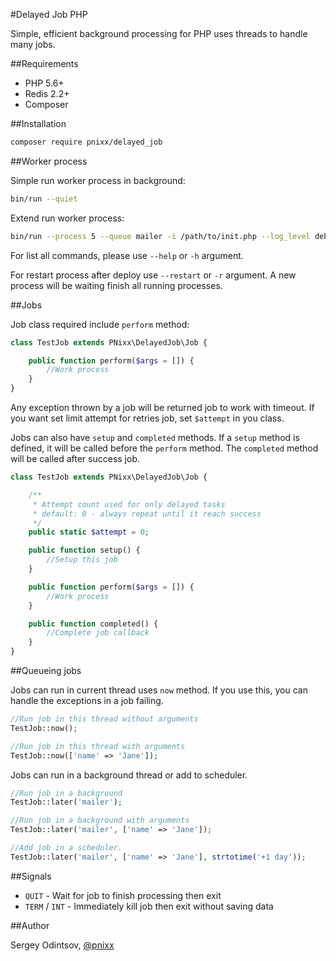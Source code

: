 #Delayed Job PHP

Simple, efficient background processing for PHP uses threads to handle many jobs.

##Requirements

* PHP 5.6+
* Redis 2.2+
* Composer

##Installation

```sh
composer require pnixx/delayed_job
```

##Worker process

Simple run worker process in background:

```sh
bin/run --quiet
```

Extend run worker process:

```sh
bin/run --process 5 --queue mailer -i /path/to/init.php --log_level debug --quiet
```

For list all commands, please use `--help` or `-h` argument.

For restart process after deploy use `--restart` or `-r` argument. A new process will be waiting finish all running processes.

##Jobs

Job class required include `perform` method:

```php
class TestJob extends PNixx\DelayedJob\Job {

	public function perform($args = []) {
		//Work process
	}
}
```

Any exception thrown by a job will be returned job to work with timeout.
If you want set limit attempt for retries job, set `$attempt` in you class.

Jobs can also have `setup` and `completed` methods. If a `setup` method is defined, it will be called before the `perform` method.
The `completed` method will be called after success job.

```php
class TestJob extends PNixx\DelayedJob\Job {

	/**
	 * Attempt count used for only delayed tasks
	 * default: 0 - always repeat until it reach success
	 */
	public static $attempt = 0;

	public function setup() {
		//Setup this job
	}

	public function perform($args = []) {
		//Work process
	}

	public function completed() {
		//Complete job callback
	}
}
```

##Queueing jobs

Jobs can run in current thread uses `now` method. If you use this, you can handle the exceptions in a job failing.

```php
//Run job in this thread without arguments
TestJob::now();

//Run job in this thread with arguments
TestJob::now(['name' => 'Jane']);
```

Jobs can run in a background thread or add to scheduler.

```php
//Run job in a background
TestJob::later('mailer');

//Run job in a background with arguments
TestJob::later('mailer', ['name' => 'Jane']);

//Add job in a scheduler.
TestJob::later('mailer', ['name' => 'Jane'], strtotime('+1 day'));
```

##Signals

* `QUIT` - Wait for job to finish processing then exit
* `TERM` / `INT` - Immediately kill job then exit without saving data

##Author

Sergey Odintsov, [@pnixx](https://new.vk.com/djnixx)